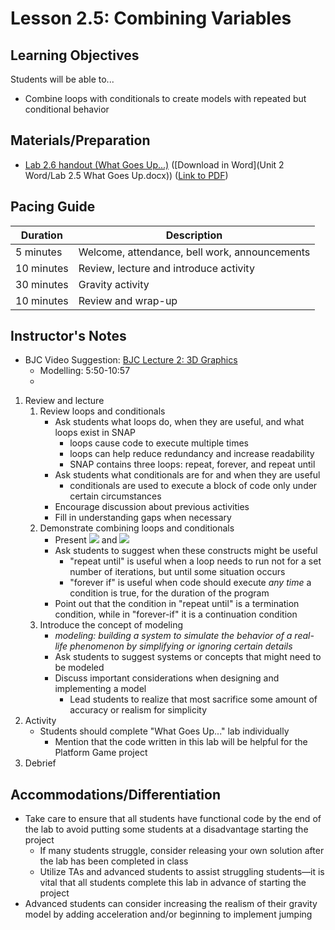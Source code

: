 <!--- REVISED -->
# Lesson 2.5: Combining Variables  <!-- Formerly 2.6 -->

## Learning Objectives

Students will be able to...

-   Combine loops with conditionals to create models with repeated but conditional behavior

## Materials/Preparation

-   [Lab 2.6 handout (What Goes Up...)](lab_26.md) ([Download in Word](Unit 2 Word/Lab 2.5 What Goes Up.docx)) ([Link to PDF](https://teals.sharepoint.com/curriculum/_layouts/15/guestaccess.aspx?guestaccesstoken=1BkJFCR%2bilrnGb2XqVHrb7vhwGPzJAs1it1MIdA6gRE%3d&docid=0a41e749c70e242b4abf080416e4e4e7e))

## Pacing Guide

| Duration   | Description                                   |
| ---------- | --------------------------------------------- |
| 5 minutes  | Welcome, attendance, bell work, announcements |
| 10 minutes | Review, lecture and introduce activity        |
| 30 minutes | Gravity activity                              |
| 10 minutes | Review and wrap-up                            |

## Instructor's Notes

 * BJC Video Suggestion: [BJC Lecture 2: 3D Graphics](http://www.youtube.com/watch?v=hdSFuhyGTIg&t=5m50s)
    -   Modelling: 5:50-10:57
    -   
1.  Review and lecture
    1.  Review loops and conditionals
        -   Ask students what loops do, when they are useful, and what loops exist in SNAP
            -   loops cause code to execute multiple times
            -   loops can help reduce redundancy and increase readability
            -   SNAP contains three loops: repeat, forever, and repeat until
        -   Ask students what conditionals are for and when they are useful
            -   conditionals are used to execute a block of code only under certain circumstances
        -   Encourage discussion about previous activities
        -   Fill in understanding gaps when necessary
    2.  Demonstrate combining loops and conditionals
        -   Present ![](<repeat until.png>) and ![](foreverIf.png)
        -   Ask students to suggest when these constructs might be useful
            -   "repeat until" is useful when a loop needs to run not for a set number of iterations, but until some situation occurs
            -   "forever if" is useful when code should execute _any time_ a condition is true, for the duration of the program
        -   Point out that the condition in "repeat until" is a termination condition, while in "forever-if" it is a continuation condition
    3.  Introduce the concept of modeling
        -   _modeling: building a system to simulate the behavior of a real-life phenomenon by simplifying or ignoring certain details_
        -   Ask students to suggest systems or concepts that might need to be modeled
        -   Discuss important considerations when designing and implementing a model
            -   Lead students to realize that most sacrifice some amount of accuracy or realism for simplicity
2.  Activity
    -   Students should complete "What Goes Up..." lab individually
        -   Mention that the code written in this lab will be helpful for the Platform Game project
3.  Debrief

## Accommodations/Differentiation

-   Take care to ensure that all students have functional code by the end of the lab to avoid putting some students at a disadvantage starting the project
    -   If many students struggle, consider releasing your own solution after the lab has been completed in class
    -   Utilize TAs and advanced students to assist struggling students—it is vital that all students complete this lab in advance of starting the project
-   Advanced students can consider increasing the realism of their gravity model by adding acceleration and/or beginning to implement jumping 
